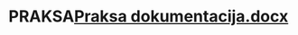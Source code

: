 # PRAKSA[Praksa dokumentacija.docx](https://github.com/DraganaR80/PRAKSA/files/11771184/Praksa.dokumentacija.docx)

